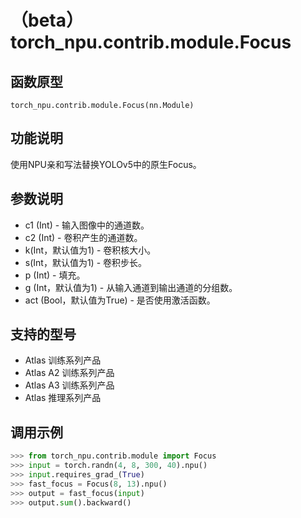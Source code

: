 # （beta）torch_npu.contrib.module.Focus

## 函数原型

```
torch_npu.contrib.module.Focus(nn.Module)
```

## 功能说明

使用NPU亲和写法替换YOLOv5中的原生Focus。

## 参数说明

- c1 (Int) - 输入图像中的通道数。
- c2 (Int) - 卷积产生的通道数。
- k(Int，默认值为1) - 卷积核大小。
- s(Int，默认值为1) - 卷积步长。
- p (Int) - 填充。
- g (Int，默认值为1) - 从输入通道到输出通道的分组数。
- act (Bool，默认值为True) - 是否使用激活函数。

## 支持的型号

- <term>Atlas 训练系列产品</term>
- <term>Atlas A2 训练系列产品</term>
- <term>Atlas A3 训练系列产品</term>
- <term>Atlas 推理系列产品</term>

## 调用示例

```python
>>> from torch_npu.contrib.module import Focus
>>> input = torch.randn(4, 8, 300, 40).npu()
>>> input.requires_grad_(True)
>>> fast_focus = Focus(8, 13).npu()
>>> output = fast_focus(input)
>>> output.sum().backward()
```

